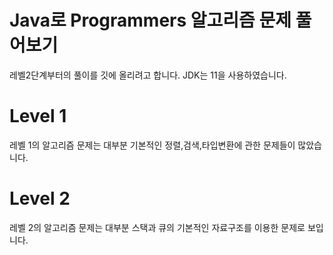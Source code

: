 Java로 Programmers 알고리즘 문제 풀어보기
========================================

레벨2단계부터의 풀이를 깃에 올리려고 합니다.
JDK는 11을 사용하였습니다.

# Level 1
레벨 1의 알고리즘 문제는 대부분 기본적인 정렬,검색,타입변환에 관한 문제들이 많았습니다.

# Level 2
레벨 2의 알고리즘 문제는 대부분 스택과 큐의 기본적인 자료구조를 이용한 문제로 보입니다.
